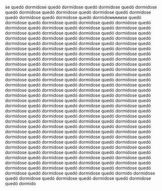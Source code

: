 se quedó dormidose quedó dormidose quedó dormidose quedó dormidose quedó dormidose quedó 
dormidose quedó dormidose quedó dormidose quedó dormidose quedó dormidose quedó 
dormidoммммse quedó dormidose quedó dormidose quedó dormidose quedó dormidose quedó 
dormidose quedó dormidose quedó dormidose quedó dormidose quedó dormidose quedó dormidose 
quedó dormidose quedó dormidose quedó dormidose quedó dormidose quedó dormidose quedó 
dormidose quedó dormidose quedó dormidose quedó dormidose quedó dormidose quedó dormidose 
quedó dormidose quedó dormidose quedó dormidose quedó dormidose quedó dormidose quedó 
dormidose quedó dormidose quedó dormidose quedó dormidose quedó dormidose quedó dormidose 
quedó dormidose quedó dormidose quedó dormidose quedó dormidose quedó dormidose quedó 
dormidose quedó dormidose quedó dormidose quedó dormidose quedó dormidose quedó dormidose 
quedó dormidose quedó dormidose quedó dormidose quedó dormidose quedó dormidose quedó 
dormidose quedó dormidose quedó dormidose quedó dormidose quedó dormidose quedó dormidose 
quedó dormidose quedó dormidose quedó dormidose quedó dormidose quedó dormidose quedó 
dormidose quedó dormidose quedó dormidose quedó dormidose quedó dormidose quedó dormidose 
quedó dormidose quedó dormidose quedó dormidose quedó dormidose quedó dormidose quedó 
dormidose quedó dormidose quedó dormidose quedó dormidose quedó dormidose quedó dormidose 
quedó dormidose quedó dormidose quedó dormidose quedó dormidose quedó dormidose quedó 
dormidose quedó dormidose quedó dormidose quedó dormidose quedó dormidose quedó dormidose 
quedó dormidose quedó dormidose quedó dormidose quedó dormidose quedó dormidose quedó 
dormidose quedó dormidose quedó dormidose quedó dormidose quedó dormidose quedó dormidose 
quedó dormidose quedó dormidose quedó dormidose quedó dormidose quedó dormidose quedó 
dormidose quedó dormidose quedó dormidose quedó dormidose quedó dormidose quedó dormidose 
quedó dormidose quedó dormidose quedó dormidose quedó dormidose quedó dormidose quedó 
dormidose quedó dormidose quedó dormidose quedó dormidose quedó dormidose quedó dormido
dormidose quedó dormidose quedó dormidose quedó dormidose quedó dormidose quedó dormido

